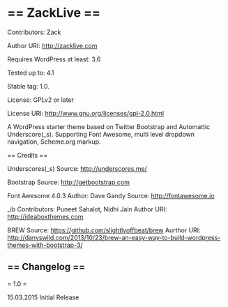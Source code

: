 == ZackLive ==
=========

Contributors: Zack

Author URI: http://zacklive.com

Requires WordPress at least: 3.6

Tested up to: 4.1

Stable tag: 1.0.

License: GPLv2 or later

License URI: http://www.gnu.org/licenses/gpl-2.0.html


A WordPress starter theme based on Twitter Bootstrap and Automattic Underscore(_s). Supporting Font Awesome, multi level dropdown navigation, Scheme.org markup.

== Credits ==

Underscores(_s)
Source: http://underscores.me/

Bootstrap
Source: http://getbootstrap.com

Font Awesome 4.0.3
Author: Dave Gandy
Source: http://fontawesome.io

_ib
Contributors: Puneet Sahalot, Nidhi Jain
Author URI: http://ideaboxthemes.com

BREW
Source: https://github.com/slightlyoffbeat/brew
Aurthor URI: http://danvswild.com/2013/10/23/brew-an-easy-way-to-build-wordpress-themes-with-bootstrap-3/

== Changelog ==
---------------

= 1.0 =

15.03.2015
Initial Release

